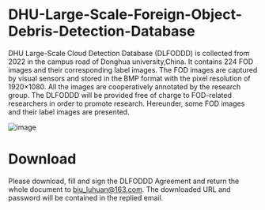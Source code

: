 # DHU-Large-Scale-Foreign-Object-Debris-Detection-Database

DHU Large-Scale Cloud Detection Database (DLFODDD) is collected from  2022 in the campus road of Donghua university,China. It contains 224  FOD images and their corresponding label images. The FOD images are captured by visual sensors and stored in the BMP format with the pixel resolution of 1920×1080.  All the images are cooperatively annotated by the research group. The DLFODDD will be provided free of charge to FOD-related researchers in order to promote research. Hereunder, some FOD images and their label images are presented.

![image](image.png)

# Download

Please download, fill and sign the DLFODDD Agreement and return the whole document to biu_luhuan@163.com. The downloaded URL and password will be contained in the replied email.

